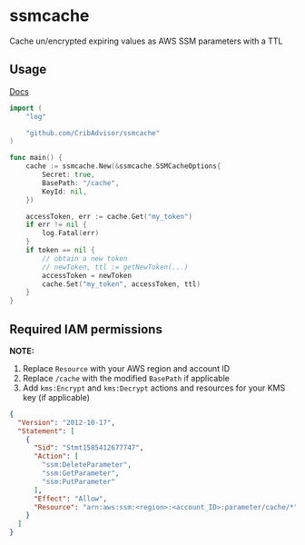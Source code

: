 # ssmcache

Cache un/encrypted expiring values as AWS SSM parameters with a TTL

## Usage

[Docs](https://pkg.go.dev/github.com/CribAdvisor/ssmcache)

```go
import (
    "log"

    "github.com/CribAdvisor/ssmcache"
)

func main() {
    cache := ssmcache.New(&ssmcache.SSMCacheOptions{
        Secret: true,
        BasePath: "/cache",
        KeyId: nil,
    })

    accessToken, err := cache.Get("my_token")
    if err != nil {
        log.Fatal(err)
    }
    if token == nil {
        // obtain a new token
        // newToken, ttl := getNewToken(...)
        accessToken = newToken
        cache.Set("my_token", accessToken, ttl)
    }
}
```

## Required IAM permissions

**NOTE:**
1. Replace `Resource` with your AWS region and account ID
2. Replace `/cache` with the modified `BasePath` if applicable
3. Add `kms:Encrypt` and `kms:Decrypt` actions and resources for your KMS key (if applicable)
```json
{
  "Version": "2012-10-17",
  "Statement": [
    {
      "Sid": "Stmt1585412677747",
      "Action": [
        "ssm:DeleteParameter",
        "ssm:GetParameter",
        "ssm:PutParameter"
      ],
      "Effect": "Allow",
      "Resource": "arn:aws:ssm:<region>:<account_ID>:parameter/cache/*"
    }
  ]
}
```
